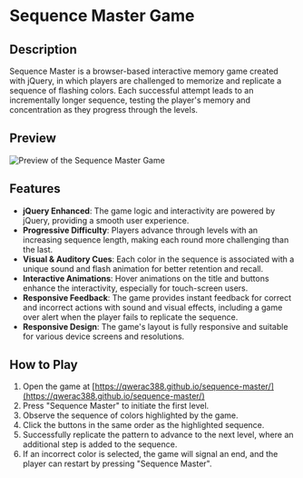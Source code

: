 # Sequence Master Game

## Description

Sequence Master is a browser-based interactive memory game created with jQuery, in which players are challenged to memorize and replicate a sequence of flashing colors. Each successful attempt leads to an incrementally longer sequence, testing the player's memory and concentration as they progress through the levels.

## Preview

![Preview of the Sequence Master Game](images/Preview.gif)

## Features

- **jQuery Enhanced**: The game logic and interactivity are powered by jQuery, providing a smooth user experience.
- **Progressive Difficulty**: Players advance through levels with an increasing sequence length, making each round more challenging than the last.
- **Visual & Auditory Cues**: Each color in the sequence is associated with a unique sound and flash animation for better retention and recall.
- **Interactive Animations**: Hover animations on the title and buttons enhance the interactivity, especially for touch-screen users.
- **Responsive Feedback**: The game provides instant feedback for correct and incorrect actions with sound and visual effects, including a game over alert when the player fails to replicate the sequence.
- **Responsive Design**: The game's layout is fully responsive and suitable for various device screens and resolutions.

## How to Play

1. Open the game at [https://qwerac388.github.io/sequence-master/](https://qwerac388.github.io/sequence-master/)
2. Press "Sequence Master" to initiate the first level.
3. Observe the sequence of colors highlighted by the game.
4. Click the buttons in the same order as the highlighted sequence.
5. Successfully replicate the pattern to advance to the next level, where an additional step is added to the sequence.
6. If an incorrect color is selected, the game will signal an end, and the player can restart by pressing "Sequence Master".
